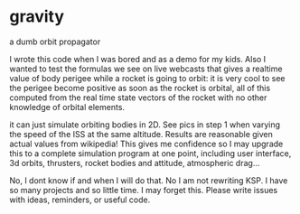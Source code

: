 # gravity

a dumb orbit propagator

I wrote this code when I was bored and as a demo for my kids.
Also I wanted to test the formulas we see on live webcasts that gives a realtime
value of body perigee while a rocket is going to orbit:
it is very cool to see the perigee become positive as soon as the rocket is
orbital, all of this computed from the real time state vectors of the rocket
with no other knowledge of orbital elements.

it can just simulate orbiting bodies in 2D.
See pics in step 1 when varying the speed of the ISS at the same altitude.
Results are reasonable given actual values from wikipedia!
This gives me confidence so I may upgrade this to a complete simulation
program at one point, including user interface, 3d orbits, thrusters,
rocket bodies and attitude, atmospheric drag...

No, I dont know if and when I will do that. No I am not rewriting KSP.
I have so many projects and so little time. I may forget this.
Please write issues with ideas, reminders, or useful code.
